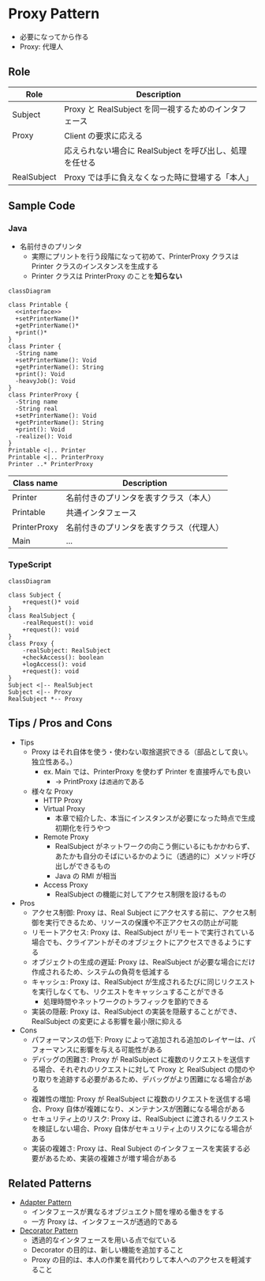 # Proxy Pattern

- 必要になってから作る
- Proxy: 代理人

## Role

| Role        | Description                                             |
| ----------- | ------------------------------------------------------- |
| Subject     | Proxy と RealSubject を同一視するためのインタフェース   |
| Proxy       | Client の要求に応える                                   |
|             | 応えられない場合に RealSubject を呼び出し、処理を任せる |
| RealSubject | Proxy では手に負えなくなった時に登場する「本人」        |

## Sample Code

### Java

- 名前付きのプリンタ
  - 実際にプリントを行う段階になって初めて、PrinterProxy クラスは Printer クラスのインスタンスを生成する
  - Printer クラスは PrinterProxy のことを**知らない**

```mermaid
classDiagram

class Printable {
  <<interface>>
  +setPrinterName()*
  +getPrinterName()*
  +print()*
}
class Printer {
  -String name
  +setPrinterName(): Void
  +getPrinterName(): String
  +print(): Void
  -heavyJob(): Void
}
class PrinterProxy {
  -String name
  -String real
  +setPrinterName(): Void
  +getPrinterName(): String
  +print(): Void
  -realize(): Void
}
Printable <|.. Printer
Printable <|.. PrinterProxy
Printer ..* PrinterProxy
```

| Class name   | Description                              |
| ------------ | ---------------------------------------- |
| Printer      | 名前付きのプリンタを表すクラス（本人）   |
| Printable    | 共通インタフェース                       |
| PrinterProxy | 名前付きのプリンタを表すクラス（代理人） |
| Main         | ...                                      |

### TypeScript

```mermaid
classDiagram

class Subject {
    +request()* void
}
class RealSubject {
    -realRequest(): void
    +request(): void
}
class Proxy {
    -realSubject: RealSubject
    +checkAccess(): boolean
    +logAccess(): void
    +request(): void
}
Subject <|-- RealSubject
Subject <|-- Proxy
RealSubject *-- Proxy
```

## Tips / Pros and Cons

- Tips
  - Proxy はそれ自体を使う・使わない取捨選択できる（部品として良い。独立性ある。）
    - ex. Main では、PrinterProxy を使わず Printer を直接呼んでも良い
      - → PrintProxy は`透過的`である
  - 様々な Proxy
    - HTTP Proxy
    - Virtual Proxy
      - 本章で紹介した、本当にインスタンスが必要になった時点で生成初期化を行うやつ
    - Remote Proxy
      - RealSubject がネットワークの向こう側にいるにもかかわらず、あたかも自分のそばにいるかのように（透過的に）メソッド呼び出しができるもの
      - Java の RMI が相当
    - Access Proxy
      - RealSubject の機能に対してアクセス制限を設けるもの
- Pros
  - アクセス制御: Proxy は、Real Subject にアクセスする前に、アクセス制御を実行できるため、リソースの保護や不正アクセスの防止が可能
  - リモートアクセス: Proxy は、RealSubject がリモートで実行されている場合でも、クライアントがそのオブジェクトにアクセスできるようにする
  - オブジェクトの生成の遅延: Proxy は、RealSubject が必要な場合にだけ作成されるため、システムの負荷を低減する
  - キャッシュ: Proxy は、RealSubject が生成されるたびに同じリクエストを実行しなくても、リクエストをキャッシュすることができる
    - 処理時間やネットワークのトラフィックを節約できる
  - 実装の隠蔽: Proxy は、RealSubject の実装を隠蔽することができ、RealSubject の変更による影響を最小限に抑える
- Cons
  - パフォーマンスの低下: Proxy によって追加される追加のレイヤーは、パフォーマンスに影響を与える可能性がある
  - デバッグの困難さ: Proxy が RealSubject に複数のリクエストを送信する場合、それぞれのリクエストに対して Proxy と RealSubject の間のやり取りを追跡する必要があるため、デバッグがより困難になる場合がある
  - 複雑性の増加: Proxy が RealSubject に複数のリクエストを送信する場合、Proxy 自体が複雑になり、メンテナンスが困難になる場合がある
  - セキュリティ上のリスク: Proxy は、RealSubject に渡されるリクエストを検証しない場合、Proxy 自体がセキュリティ上のリスクになる場合がある
  - 実装の複雑さ: Proxy は、Real Subject のインタフェースを実装する必要があるため、実装の複雑さが増す場合がある

## Related Patterns

- [Adapter Pattern](../02-adapter-pattern/)
  - インタフェースが異なるオブジュエクト間を埋める働きをする
  - 一方 Proxy は、インタフェースが透過的である
- [Decorator Pattern](../12-decorator-pattern/)
  - 透過的なインタフェースを用いる点で似ている
  - Decorator の目的は、新しい機能を追加すること
  - Proxy の目的は、本人の作業を肩代わりして本人へのアクセスを軽減すること
